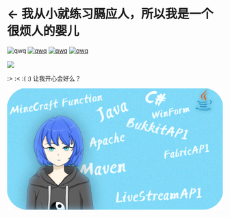 # ← 我从小就练习膈应人，所以我是一个很烦人的婴儿


![qwq](https://img.shields.io/badge/QwQ-1-informational) 
[![qwq](https://img.shields.io/badge/直播间-2-ff69b4)](https://live.bilibili.com/2211693) 
[![qwq](https://img.shields.io/badge/kook交流-3-green)](https://kook.top/G1tIlv) 
[![qwq](https://img.shields.io/badge/QQ频道粉丝-搜索玄易的超大窝-orange)]()


<img align="center" src="https://github-readme-stats.vercel.app/api?username=SmallXY&show_icons=true&locale=cn&count_private=true&disable_animations=true&shide_title=false&icon_color=8b658b&ring_color=8b658b&theme=dark" />


:>
:<
:(
:)
让我开心会好么？


![banner](https://github.com/SmallXY/SmallXY/blob/main/githubbanner.png)
